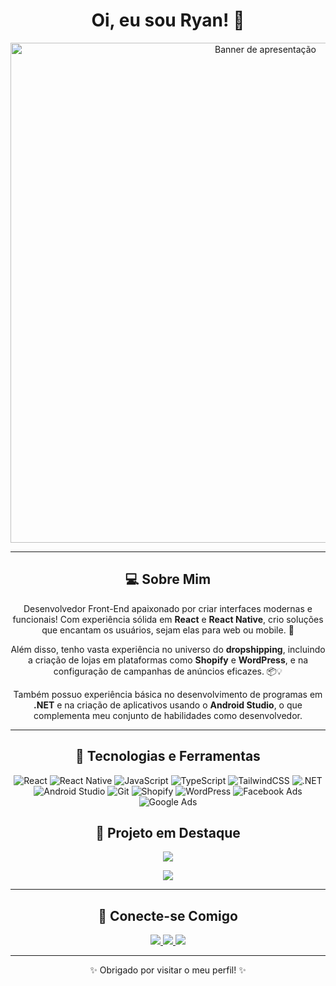 <h1 align="center">Oi, eu sou Ryan! 👋</h1>

<p align="center">
  <img src="https://user-images.githubusercontent.com/placeholder-image.jpg" alt="Banner de apresentação" width="800px">
</p>

---

<h2 align="center">💻 Sobre Mim</h2>

<p align="center">
  Desenvolvedor Front-End apaixonado por criar interfaces modernas e funcionais! Com experiência sólida em <strong>React</strong> e <strong>React Native</strong>, crio soluções que encantam os usuários, sejam elas para web ou mobile. 🚀
</p>

<p align="center">
  Além disso, tenho vasta experiência no universo do <strong>dropshipping</strong>, incluindo a criação de lojas em plataformas como <strong>Shopify</strong> e <strong>WordPress</strong>, e na configuração de campanhas de anúncios eficazes. 📦💡
</p>

<p align="center">
  Também possuo experiência básica no desenvolvimento de programas em <strong>.NET</strong> e na criação de aplicativos usando o <strong>Android Studio</strong>, o que complementa meu conjunto de habilidades como desenvolvedor.
</p>

---

<h2 align="center">🚀 Tecnologias e Ferramentas</h2>

<p align="center">
  <img src="https://img.shields.io/badge/React-61DAFB?style=for-the-badge&logo=react&logoColor=white" alt="React">
  <img src="https://img.shields.io/badge/React_Native-20232A?style=for-the-badge&logo=react&logoColor=61DAFB" alt="React Native">
  <img src="https://img.shields.io/badge/JavaScript-F7DF1E?style=for-the-badge&logo=javascript&logoColor=black" alt="JavaScript">
  <img src="https://img.shields.io/badge/TypeScript-3178C6?style=for-the-badge&logo=typescript&logoColor=white" alt="TypeScript">
  <img src="https://img.shields.io/badge/TailwindCSS-38B2AC?style=for-the-badge&logo=tailwindcss&logoColor=white" alt="TailwindCSS">
  <img src="https://img.shields.io/badge/.NET-512BD4?style=for-the-badge&logo=dotnet&logoColor=white" alt=".NET">
  <img src="https://img.shields.io/badge/Android_Studio-3DDC84?style=for-the-badge&logo=android-studio&logoColor=white" alt="Android Studio">
  <img src="https://img.shields.io/badge/Git-F05032?style=for-the-badge&logo=git&logoColor=white" alt="Git">
  <img src="https://img.shields.io/badge/Shopify-7AB55C?style=for-the-badge&logo=shopify&logoColor=white" alt="Shopify">
  <img src="https://img.shields.io/badge/WordPress-21759B?style=for-the-badge&logo=wordpress&logoColor=white" alt="WordPress">
  <img src="https://img.shields.io/badge/Facebook_Ads-4267B2?style=for-the-badge&logo=facebook&logoColor=white" alt="Facebook Ads">
  <img src="https://img.shields.io/badge/Google_Ads-4285F4?style=for-the-badge&logo=googleads&logoColor=white" alt="Google Ads">
</p>

<h2 align="center">📱 Projeto em Destaque</h2>

<p align="center">
  <a href="https://github.com/Hugov70/TrainingLog" target="_blank">
    <img src="https://img.shields.io/badge/-Training_Log-61DAFB?style=for-the-badge&logo=react&logoColor=black">
  </a>
</p>

<p align="center">
  <a href="https://traininglog.com.br" target="_blank">
    <img src="https://img.shields.io/badge/-traininglog.com.br-FF5733?style=for-the-badge&logo=internet-explorer&logoColor=white">
  </a>
</p>

---

<h2 align="center">🌟 Conecte-se Comigo</h2>

<p align="center">
  <a href="https://www.linkedin.com/in/ryan-nascimento-00682b187/" target="_blank">
    <img src="https://img.shields.io/badge/-LinkedIn-0077B5?style=for-the-badge&logo=linkedin&logoColor=white">
  </a>
  <a href="mailto:ryanrocha784@gmail.com" target="_blank">
    <img src="https://img.shields.io/badge/-Email-D14836?style=for-the-badge&logo=gmail&logoColor=white">
  </a>
  <a href="https://github.com/Tyjayyy" target="_blank">
    <img src="https://img.shields.io/badge/-GitHub-181717?style=for-the-badge&logo=github&logoColor=white">
  </a>
</p>

---

<p align="center">✨ Obrigado por visitar o meu perfil! ✨</p>
